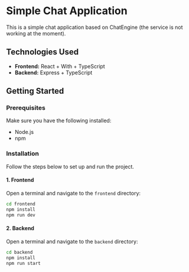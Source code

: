 # Simple Chat Application

This is a simple chat application based on ChatEngine (the service is not working at the moment).

## Technologies Used

- **Frontend:** React + With + TypeScript
- **Backend:** Express + TypeScript

## Getting Started

### Prerequisites

Make sure you have the following installed:

- Node.js
- npm

### Installation

Follow the steps below to set up and run the project.

#### 1. Frontend

Open a terminal and navigate to the `frontend` directory:

```sh
cd frontend
npm install
npm run dev
```

#### 2. Backend

Open a terminal and navigate to the `backend` directory:

```sh
cd backend
npm install
npm run start
```

